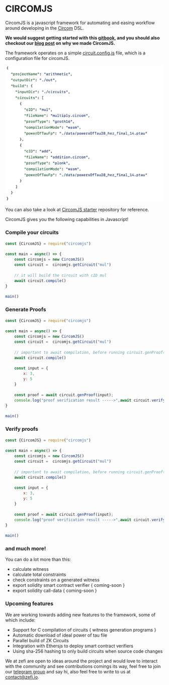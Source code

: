# CIRCOMJS
CircomJS is a javascript framework for automating and easing workflow around developing in the [Circom](https://docs.circom.io) DSL.

**We would suggest getting started with this [gitbook](https://zefi.gitbook.io/circomjs), and you should also checkout our [blog post](todo) on why we made CircomJS.**

The framework operates on a simple [circuit.config.js](https://zefi.gitbook.io/circomjs/circuit-config-file/circuit-config-file) file, which is a configuration file for circomJS.

![img_1.png](assets/circuit.config.json.png)

You can also take a look at [CircomJS starter](https://github.com/getZeFi/circomjs-starter) repository for reference.

CircomJS gives you the following capabilities in Javascript!

### Compile your circuits

```javascript
const {CircomJS} = require("circomjs")

const main = async() => {
    const circomjs = new CircomJS()
    const circuit =  circomjs.getCircuit("mul")

    // it will build the circuit with cID mul
    await circuit.compile()
}

main()
```

### Generate Proofs

```javascript
const {CircomJS} = require("circomjs")

const main = async() => {
    const circomjs = new CircomJS()
    const circuit =  circomjs.getCircuit("mul")

    // important to await compilation, before running circuit.genProof()
    await circuit.compile()

    const input = {
        x: 3,
        y: 5
    }

    const proof = await circuit.genProof(input);
    console.log("proof verification result ----->",await circuit.verifyProof(proof))
}

main()
```

### Verify proofs

```javascript
const {CircomJS} = require("circomjs")

const main = async() => {
    const circomjs = new CircomJS()
    const circuit =  circomjs.getCircuit("mul")

    // important to await compilation, before running circuit.genProof()
    await circuit.compile()

    const input = {
        x: 3,
        y: 5
    }

    const proof = await circuit.genProof(input);
    console.log("proof verification result ----->",await circuit.verifyProof(proof))
}

main()
```

### and much more!
You can do a lot more than this:
- calculate witness
- calculate total constraints
- check constraints on a generated witness
- export solidity smart contract verifier { coming-soon }
- export solidity call-data { coming-soon }

### Upcoming features

We are working towards adding new features to the framework, some of which include:
- Support for C compilation of circuits { witness generation programs } 
- Automatic download of ideal power of tau file
- Parallel build of ZK Circuits
- Integration with Ethersjs to deploy smart contract verifiers
- Using sha-256 hashing to only build circuits when source code changes

We at zefi are open to ideas around the project and would love to interact with the community and see contributions comings its way, feel free to join our [telegram group](https://t.me/+7JPXv-RoXJk0MTVl) and say hi, also feel free to write to us at [contact@zefi.io](mailto:contact@zefi.io).